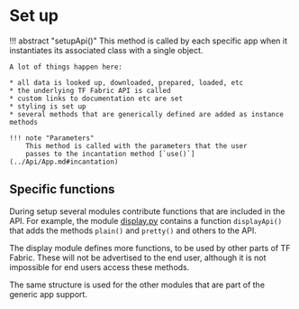 # Set up

!!! abstract "setupApi()"
    This method is called by each specific app when it instantiates
    its associated class with
    a single object.

    A lot of things happen here:

    * all data is looked up, downloaded, prepared, loaded, etc
    * the underlying TF Fabric API is called
    * custom links to documentation etc are set
    * styling is set up
    * several methods that are generically defined are added as instance methods

    !!! note "Parameters"
        This method is called with the parameters that the user
        passes to the incantation method [`use()`](../Api/App.md#incantation)

## Specific functions

During setup several modules contribute functions that are included in the API.
For example, the module [display.py](https://github.com/annotation/text-fabric/blob/master/tf/applib/display.py) contains
a function `displayApi()` that adds the methods `plain()` and `pretty()` and others
to the API.

The display module defines more functions, to be used by other parts of TF Fabric.
These will not be advertised to the end user, although it is not impossible for end users
access these methods.

The same structure is used for the other modules that are part of the generic app support.
